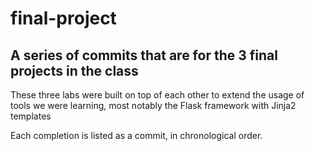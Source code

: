 # final-project
## A series of commits that are for the 3 final projects in the class
These three labs were built on top of each other to extend the usage of tools we were learning, most notably the Flask framework with Jinja2 templates

Each completion is listed as a commit, in chronological order.